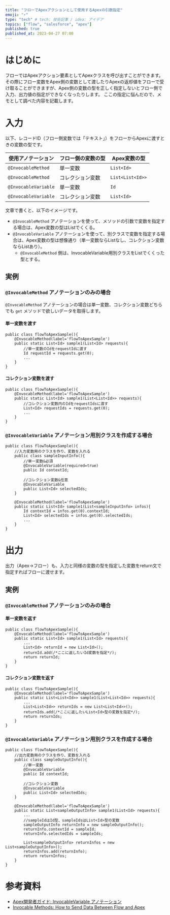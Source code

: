 ```yaml
---
title: "フローでApexアクションとして使用するApexの引数指定"
emoji: "⚡"
type: "tech" # tech: 技術記事 / idea: アイデア
topics: ["flow", "salesforce", "apex"]
published: true
published_at: 2023-04-27 07:00
---
```


# はじめに

フローではApexアクション要素としてApexクラスを呼び出すことができます。
その際にフロー変数をApex側の変数として渡したりApexの返却値をフローで受け取ることができますが、Apex側の変数の型を正しく指定しないとフロー側で入力、出力値の指定ができなくなったりします。
ここの指定に悩んだので、メモとして調べた内容を記載します。

# 入力
以下、レコードID（フロー側変数では「テキスト」）をフローからApexに渡すときの変数の型です。

| 使用アノテーション | フロー側の変数の型 | Apex変数の型 |
| --- | --- | --- |
| `@InvocableMethod` | 単一変数 | `List<Id>` |
| `@InvocableMethod` | コレクション変数 | `List<List<Id>>` |
| `@InvocableVariable` | 単一変数 | `Id` |
| `@InvocableVariable` | コレクション変数 | `List<Id>` |

文章で書くと、以下のイメージです。

- `@InvocableMethod` アノテーションを使って、メソッドの引数で変数を指定する場合は、Apex変数の型はListでくくる。
- `@InvocableVariable` アノテーションを使って、別クラスで変数を指定する場合は、Apex変数の型は想像通り（単一変数ならListなし、コレクション変数ならListあり）。
    - `@InvocableMethod` 側は、InvocableVariable用別クラスをListでくくった型とする。

## 実例
### `@InvocableMethod` アノテーションのみの場合
`@InvocableMethod` アノテーションの場合は単一変数、コレクション変数どちらでも `get` メソッドで欲しいデータを取得します。

#### 単一変数を渡す

```apex
public class flowToApexSample(){
    @InvocableMethod(label='flowToApexSample')
    public static List<Id> sample1(List<Id> requests){
        //単一変数のIdをrequestIdに渡す
        Id requestId = requests.get(0);
        ...
    }
}
```

#### コレクション変数を渡す

```apex
public class flowToApexSample(){
    @InvocableMethod(label='flowToApexSample')
    public static List<Id> sample1(List<List<Id>> requests){
        //コレクション変数内のIdをrequestIdsに渡す
        List<Id> requestIds = requests.get(0);
        ...
    }
}
```

### `@InvocableVariable` アノテーション用別クラスを作成する場合

```apex
public class flowToApexSample(){
    //入力変数用のクラスを作り、変数を入れる
    public class sampleInputInfo(){
        //単一変数&必須
        @InvocableVariable(required=true)
        public Id contextId;

        //コレクション変数&任意
        @InvocableVariable
        public List<Id> selectedIds;
    }

    @InvocableMethod(label='flowToApexSample')
    public static List<Id> sample1(List<sampleInputInfo> infos){
        Id contextId = infos.get(0).contextId;
        List<Id> selectedIds = infos.get(0).selectedIds;
        ...
    }
}
```

# 出力

出力（Apex→フロー）も、入力と同様の変数の型を指定した変数をreturn文で指定すればフローに渡せます。

## 実例
### `@InvocableMethod` アノテーションのみの場合
#### 単一変数を返す

```apex
public class flowToApexSample(){
    @InvocableMethod(label='flowToApexSample')
    public static List<Id> sample1(List<Id> requests){
        ...
        List<Id> returnId = new List<Id>();
        returnId.add(/*ここに返したいId変数を指定*/);
        return returnId;
    }
}
```

#### コレクション変数を返す

```apex
public class flowToApexSample(){
    @InvocableMethod(label='flowToApexSample')
    public static List<List<Id>> sample1(List<List<Id>> requests){
        ...
        List<List<Id>> returnIds = new List<List<Id>>();
        returnIds.add(/*ここに返したいList<Id>型の変数を指定*/);
        return returnIds;
    }
}
```

### `@InvocableVariable` アノテーション用別クラスを作成する場合

```apex
public class flowToApexSample(){
    //出力変数用のクラスを作り、変数を入れる
    public class sampleOutputInfo(){
        //単一変数
        @InvocableVariable
        public Id contextId;

        //コレクション変数
        @InvocableVariable
        public List<Id> selectedIds;
    }

    @InvocableMethod(label='flowToApexSample')
    public static List<sampleOutputInfo> sample1(List<Id> requests){
        ...
        //sampleIdはId型、sampleIdsはList<Id>型の変数
        sampleOutputInfo returnInfo = new sampleOutputInfo();
        returnInfo.contextId = sampleId;
        returnInfo.selectedIds = sampleIds;

        List<sampleOutputInfo> returnInfos = new List<sampleOutputInfo>();
        returnInfos.add(returnInfo);
        return returnInfos;
    }
}
```

# 参考資料

- [Apex開発者ガイド: InvocableVariable アノテーション](https://developer.salesforce.com/docs/atlas.ja-jp.apexcode.meta/apexcode/apex_classes_annotation_InvocableVariable.htm)
- [Invocable Methods: How to Send Data Between Flow and Apex](https://unhandledsunshine.com/2021/08/12/invocable-methods-how-to-send-data-between-flow-and-apex/)
